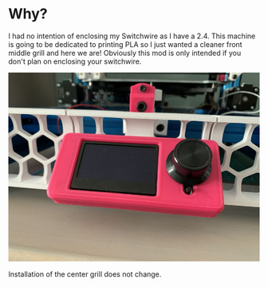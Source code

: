 # Why?
I had no intention of enclosing my Switchwire as I have a 2.4.  This machine is going to be dedicated to printing PLA so I just wanted a cleaner front middle grill and here we are!  Obviously this mod is only intended if you don't plan on enclosing your switchwire.

![Clean Grill](Images/CleanGrill.jpg)

Installation of the center grill does not change.
